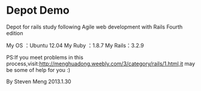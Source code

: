 Depot Demo
=====

Depot for rails study following Agile web development with Rails Fourth edition

My OS   ：Ubuntu 12.04
My Ruby ：1.8.7
My Rails：3.2.9

PS:If you meet problems in this process,visit:http://menghuadong.weebly.com/3/category/rails/1.html,it may be some of help for you :)

By Steven Meng
2013.1.30
